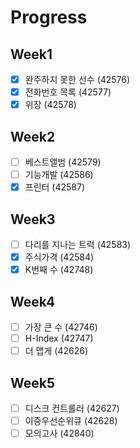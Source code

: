 # Progress

## Week1

- [X] 완주하지 못한 선수 (42576)
- [X] 전화번호 목록 (42577)
- [X] 위장 (42578)

## Week2

- [ ] 베스트앨범 (42579)
- [ ] 기능개발 (42586)
- [X] 프린터 (42587)

## Week3

- [ ] 다리를 지나는 트럭 (42583) 
- [X] 주식가격 (42584)
- [X] K번째 수 (42748)

## Week4

- [ ] 가장 큰 수 (42746)
- [ ] H-Index (42747)
- [ ] 더 맵게 (42626)

## Week5

- [ ] 디스크 컨트롤러 (42627)
- [ ] 이중우선순위큐 (42628)
- [ ] 모의고사 (42840)